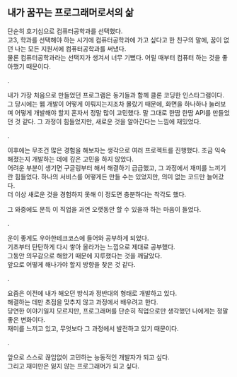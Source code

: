 ## 내가 꿈꾸는 프로그래머로서의 삶

단순히 호기심으로 컴퓨터공학과를 선택했다.<br>
고3, 학과를 선택해야 하는 시기에 컴퓨터공학과에 가고 싶다고 한 친구의 말에, 꿈이 없던 나는 모든 지원서에 컴퓨터공학과를 써냈다.<br>
물론 컴퓨터공학과라는 선택지가 생겨서 너무 기뻤다.
어릴 때부터 컴퓨터 하는 것을 좋아했기 때문이다.

.

내가 가장 처음으로 만들었던 프로그램은 동기들과 함께 클론 코딩한 인스타그램이다.
그 당시에는 웹 개발이 어떻게 이뤄지는지조차 몰랐기 때문에, 화면을 하나하나 눌러보며 어떻게 개발해야 할지 혼자서 정말 많이 고민했다. 
말 그대로 한땀 한땀 API를 만들었던 것 같다. 그 과정이 힘들었지만, 새로운 것을 알아간다는 느낌에 재밌었다.

.

이후에는 무조건 많은 경험을 해보자는 생각으로 여러 프로젝트를 진행했다.
조금 익숙해졌는지 개발하는 데에 깊은 고민을 하지 않았다. <br>
어려운 부분이 생기면 구글링부터 해서 해결하기 급급했고, 그 과정에서 재미를 느끼기란 힘들었다.
하나의 서비스를 어떻게든 만들 수는 있었지만, 의미 없는 코드만 늘어갔다. <br>
더 이상 새로운 것을 경험하지 못해 이 정도면 충분하다는 착각도 했다. <br>

그 와중에도 문득 이 직업을 과연 오랫동안 할 수 있을까 하는 마음이 들었다.

.

운이 좋게도 우아한테크코스에 들어와 공부하게 되었다. <br>
기초부터 탄탄하게 다시 쌓아 올라가는 느낌으로 제대로 공부했다. <br>
그동안 의무감으로 해왔기 때문에 지루했다는 것을 깨달았다. <br>
앞으로 어떻게 해나가야 할지 방향을 찾은 것 같다.

.

요즘은 이전에 내가 해오던 방식과 정반대의 형태로 개발하고 있다. <br>
해결하는 데만 초점을 맞추지 않고 과정에서 배우려고 한다. <br>
당연한 이야기일지 모르지만, 프로그래머를 단순히 직업으로만 생각했던 나에게는 정말 좋은 변화이다. <br>
재미를 느끼고 있고, 무엇보다 그 과정에서 발전하고 있기 때문이다.

.

앞으로 스스로 끊임없이 고민하는 능동적인 개발자가 되고 싶다. <br>
그리고 재미만은 잃지 않는 프로그래머가 되고 싶다.


